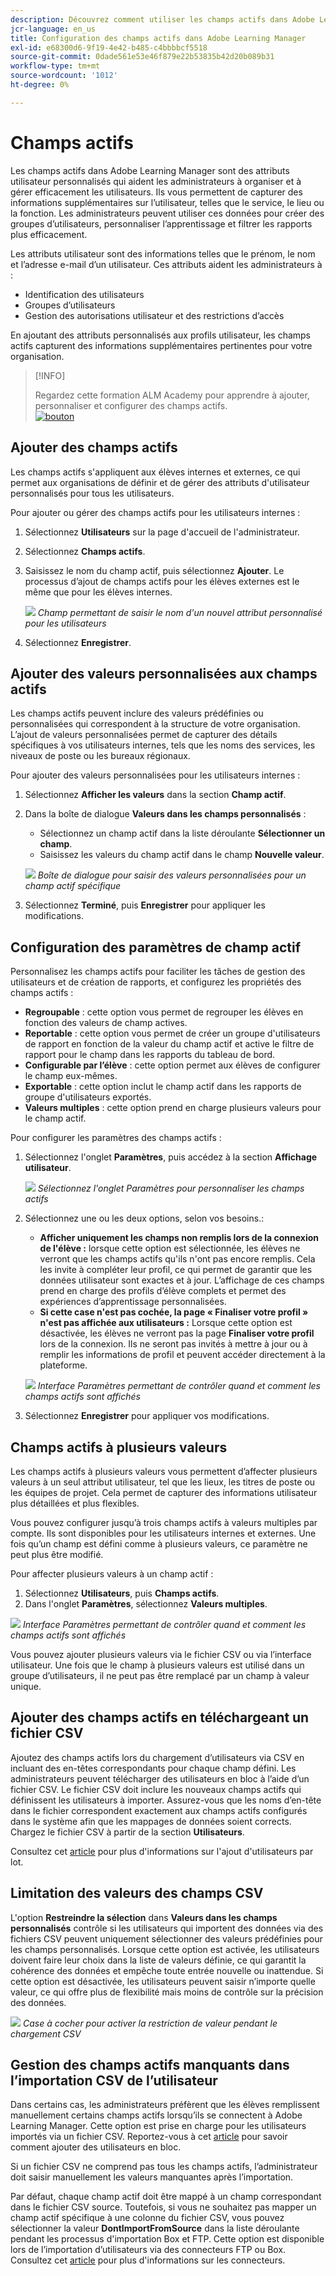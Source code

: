 ```yaml
---
description: Découvrez comment utiliser les champs actifs dans Adobe Learning Manager pour capturer, organiser et gérer des informations utilisateur personnalisées. Améliorez la création de rapports, le filtrage et la segmentation des utilisateurs grâce à des configurations de champs flexibles.
jcr-language: en_us
title: Configuration des champs actifs dans Adobe Learning Manager
exl-id: e68300d6-9f19-4e42-b485-c4bbbbcf5518
source-git-commit: 0dade561e53e46f879e22b53835b42d20b089b31
workflow-type: tm+mt
source-wordcount: '1012'
ht-degree: 0%

---
```


# Champs actifs

Les champs actifs dans Adobe Learning Manager sont des attributs utilisateur personnalisés qui aident les administrateurs à organiser et à gérer efficacement les utilisateurs. Ils vous permettent de capturer des informations supplémentaires sur l’utilisateur, telles que le service, le lieu ou la fonction. Les administrateurs peuvent utiliser ces données pour créer des groupes d’utilisateurs, personnaliser l’apprentissage et filtrer les rapports plus efficacement.

Les attributs utilisateur sont des informations telles que le prénom, le nom et l’adresse e-mail d’un utilisateur. Ces attributs aident les administrateurs à :

* Identification des utilisateurs
* Groupes d’utilisateurs
* Gestion des autorisations utilisateur et des restrictions d’accès

En ajoutant des attributs personnalisés aux profils utilisateur, les champs actifs capturent des informations supplémentaires pertinentes pour votre organisation.

>[!INFO]
>
>Regardez cette formation ALM Academy pour apprendre à ajouter, personnaliser et configurer des champs actifs.<br>[![bouton](assets/launch-training-button.png)](https://content.adobelearningmanageracademy.com/app/learner?accountId=98632#/course/7555741)</br>

## Ajouter des champs actifs

Les champs actifs s&#39;appliquent aux élèves internes et externes, ce qui permet aux organisations de définir et de gérer des attributs d&#39;utilisateur personnalisés pour tous les utilisateurs.

Pour ajouter ou gérer des champs actifs pour les utilisateurs internes :

1. Sélectionnez **Utilisateurs** sur la page d&#39;accueil de l&#39;administrateur.

2. Sélectionnez **Champs actifs**.

3. Saisissez le nom du champ actif, puis sélectionnez **Ajouter**. Le processus d’ajout de champs actifs pour les élèves externes est le même que pour les élèves internes.

   ![](assets/add-active-field-alm.png)
   _Champ permettant de saisir le nom d&#39;un nouvel attribut personnalisé pour les utilisateurs_

4. Sélectionnez **Enregistrer**.

## Ajouter des valeurs personnalisées aux champs actifs

Les champs actifs peuvent inclure des valeurs prédéfinies ou personnalisées qui correspondent à la structure de votre organisation. L’ajout de valeurs personnalisées permet de capturer des détails spécifiques à vos utilisateurs internes, tels que les noms des services, les niveaux de poste ou les bureaux régionaux.

Pour ajouter des valeurs personnalisées pour les utilisateurs internes :

1. Sélectionnez **Afficher les valeurs** dans la section **Champ actif**.
2. Dans la boîte de dialogue **Valeurs dans les champs personnalisés** :

   * Sélectionnez un champ actif dans la liste déroulante **Sélectionner un champ**.
   * Saisissez les valeurs du champ actif dans le champ **Nouvelle valeur**.

   ![](assets/add-value-active-fields.png)
   _Boîte de dialogue pour saisir des valeurs personnalisées pour un champ actif spécifique_

3. Sélectionnez **Terminé**, puis **Enregistrer** pour appliquer les modifications.

## Configuration des paramètres de champ actif

Personnalisez les champs actifs pour faciliter les tâches de gestion des utilisateurs et de création de rapports, et configurez les propriétés des champs actifs :

* **Regroupable** : cette option vous permet de regrouper les élèves en fonction des valeurs de champ actives.
* **Reportable** : cette option vous permet de créer un groupe d&#39;utilisateurs de rapport en fonction de la valeur du champ actif et active le filtre de rapport pour le champ dans les rapports du tableau de bord.
* **Configurable par l’élève** : cette option permet aux élèves de configurer le champ eux-mêmes.
* **Exportable** : cette option inclut le champ actif dans les rapports de groupe d&#39;utilisateurs exportés.
* **Valeurs multiples** : cette option prend en charge plusieurs valeurs pour le champ actif.

Pour configurer les paramètres des champs actifs :

1. Sélectionnez l&#39;onglet **Paramètres**, puis accédez à la section **Affichage utilisateur**.

   ![](assets/settings-active-field.png)
   _Sélectionnez l&#39;onglet Paramètres pour personnaliser les champs actifs_

2. Sélectionnez une ou les deux options, selon vos besoins.:

   * **Afficher uniquement les champs non remplis lors de la connexion de l&#39;élève :** lorsque cette option est sélectionnée, les élèves ne verront que les champs actifs qu&#39;ils n&#39;ont pas encore remplis. Cela les invite à compléter leur profil, ce qui permet de garantir que les données utilisateur sont exactes et à jour. L’affichage de ces champs prend en charge des profils d’élève complets et permet des expériences d’apprentissage personnalisées.
   * **Si cette case n&#39;est pas cochée, la page « Finaliser votre profil » n&#39;est pas affichée aux utilisateurs :** Lorsque cette option est désactivée, les élèves ne verront pas la page **Finaliser votre profil** lors de la connexion. Ils ne seront pas invités à mettre à jour ou à remplir les informations de profil et peuvent accéder directement à la plateforme.

   ![](assets/user-display-alm.png)
   _Interface Paramètres permettant de contrôler quand et comment les champs actifs sont affichés_

3. Sélectionnez **Enregistrer** pour appliquer vos modifications.

## Champs actifs à plusieurs valeurs

Les champs actifs à plusieurs valeurs vous permettent d’affecter plusieurs valeurs à un seul attribut utilisateur, tel que les lieux, les titres de poste ou les équipes de projet. Cela permet de capturer des informations utilisateur plus détaillées et plus flexibles.

Vous pouvez configurer jusqu’à trois champs actifs à valeurs multiples par compte. Ils sont disponibles pour les utilisateurs internes et externes. Une fois qu’un champ est défini comme à plusieurs valeurs, ce paramètre ne peut plus être modifié.

Pour affecter plusieurs valeurs à un champ actif :

1. Sélectionnez **Utilisateurs**, puis **Champs actifs**.
2. Dans l&#39;onglet **Paramètres**, sélectionnez **Valeurs multiples**.

![](assets/multi-values.png)
_Interface Paramètres permettant de contrôler quand et comment les champs actifs sont affichés_

Vous pouvez ajouter plusieurs valeurs via le fichier CSV ou via l’interface utilisateur. Une fois que le champ à plusieurs valeurs est utilisé dans un groupe d’utilisateurs, il ne peut pas être remplacé par un champ à valeur unique.

## Ajouter des champs actifs en téléchargeant un fichier CSV

Ajoutez des champs actifs lors du chargement d’utilisateurs via CSV en incluant des en-têtes correspondants pour chaque champ défini. Les administrateurs peuvent télécharger des utilisateurs en bloc à l’aide d’un fichier CSV. Le fichier CSV doit inclure les nouveaux champs actifs qui définissent les utilisateurs à importer. Assurez-vous que les noms d’en-tête dans le fichier correspondent exactement aux champs actifs configurés dans le système afin que les mappages de données soient corrects. Chargez le fichier CSV à partir de la section **Utilisateurs**.

Consultez cet [article](/help/migrated/administrators/feature-summary/add-users-user-groups.md) pour plus d&#39;informations sur l&#39;ajout d&#39;utilisateurs par lot.

## Limitation des valeurs des champs CSV

L&#39;option **Restreindre la sélection** dans **Valeurs dans les champs personnalisés** contrôle si les utilisateurs qui importent des données via des fichiers CSV peuvent uniquement sélectionner des valeurs prédéfinies pour les champs personnalisés. Lorsque cette option est activée, les utilisateurs doivent faire leur choix dans la liste de valeurs définie, ce qui garantit la cohérence des données et empêche toute entrée nouvelle ou inattendue. Si cette option est désactivée, les utilisateurs peuvent saisir n’importe quelle valeur, ce qui offre plus de flexibilité mais moins de contrôle sur la précision des données.

![](assets/restrict-active.png)
_Case à cocher pour activer la restriction de valeur pendant le chargement CSV_

## Gestion des champs actifs manquants dans l’importation CSV de l’utilisateur

Dans certains cas, les administrateurs préfèrent que les élèves remplissent manuellement certains champs actifs lorsqu’ils se connectent à Adobe Learning Manager. Cette option est prise en charge pour les utilisateurs importés via un fichier CSV. Reportez-vous à cet [article](/help/migrated/administrators/feature-summary/add-users-user-groups.md) pour savoir comment ajouter des utilisateurs en bloc.

Si un fichier CSV ne comprend pas tous les champs actifs, l’administrateur doit saisir manuellement les valeurs manquantes après l’importation.

Par défaut, chaque champ actif doit être mappé à un champ correspondant dans le fichier CSV source. Toutefois, si vous ne souhaitez pas mapper un champ actif spécifique à une colonne du fichier CSV, vous pouvez sélectionner la valeur **DontImportFromSource** dans la liste déroulante pendant les processus d&#39;importation Box et FTP. Cette option est disponible lors de l’importation d’utilisateurs via des connecteurs FTP ou Box. Consultez cet [article](https://experienceleague.adobe.com/fr/docs/learning-manager/using/integration/connectors) pour plus d&#39;informations sur les connecteurs.
